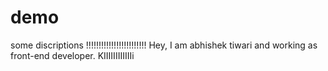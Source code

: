 # demo

some discriptions !!!!!!!!!!!!!!!!!!!!!!!!
Hey, I am abhishek tiwari and working as front-end developer.
KIIIIIIIIIIIIi
